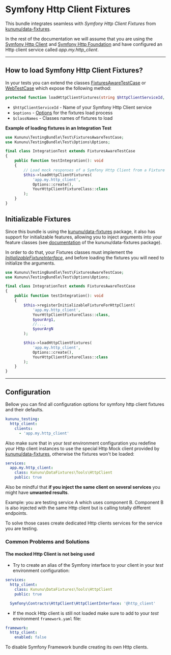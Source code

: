 # Symfony Http Client Fixtures

This bundle integrates seamless with *Symfony Http Client Fixtures* from [kununu/data-fixtures](https://github.com/kununu/data-fixtures).

In the rest of the documentation we will assume that you are using the [Symfony Http Client](https://github.com/symfony/http-client) and [Symfony Http Foundation](https://github.com/symfony/http-foundation) and have configured an Http client service called *app.my.http_client*.

----------------------------------

## How to load Symfony Http Client Fixtures?

In your tests you can extend the classes [FixturesAwareTestCase](../../src/Test/FixturesAwareTestCase.php) or [WebTestCase](../../src/Test/WebTestCase.php) which expose the following method:

```php
protected function loadHttpClientFixtures(string $httpClientServiceId, OptionsInterface $options, string ...$classNames): void
```

- `$httpClientServiceId` - Name of your Symfony Http Client service
- `$options` - [Options](options.md) for the fixtures load process
- `$classNames` - Classes names of fixtures to load

**Example of loading fixtures in an Integration Test**

```php
use Kununu\TestingBundle\Test\FixturesAwareTestCase;
use Kununu\TestingBundle\Test\Options\Options;

final class IntegrationTest extends FixturesAwareTestCase
{
    public function testIntegration(): void
    {
        // Load mock responses of a Symfony Http Client from a Fixture class
        $this->loadHttpClientFixtures(
            'app.my.http_client',
            Options::create(),
            YourHttpClientFixtureClass::class
        );
    }
}
```

## Initializable Fixtures

Since this bundle is using the [kununu/data-fixtures](https://github.com/kununu/data-fixtures) package, it also has support for initializable features, allowing you to inject arguments into your feature classes (see [documentation](https://github.com/kununu/data-fixtures) of the kununu/data-fixtures package).

In order to do that, your Fixtures classes must implement the *[InitializableFixtureInterface](https://github.com/kununu/data-fixtures/blob/master/src/InitializableFixtureInterface.php)*, and before loading the fixtures you will need to initialize the arguments.

```php
use Kununu\TestingBundle\Test\FixturesAwareTestCase;
use Kununu\TestingBundle\Test\Options\Options;

final class IntegrationTest extends FixturesAwareTestCase
{
    public function testIntegration(): void
    {
        $this->registerInitializableFixtureForHttpClient(
            'app.my.http_client',
	        YourHttpClientFixtureClass::class,
	        $yourArg1,
	        //...,
	        $yourArgN
        );

        $this->loadHttpClientFixtures(
	        'app.my.http_client',
	        Options::create(),
	        YourHttpClientFixtureClass::class
        );
    }
}

```

-------------------------

## Configuration

Bellow you can find all configuration options for symfony http client fixtures and their defaults.

```yaml
kununu_testing:
  http_client:
    clients:
      - 'app.my.http_client'
```

Also make sure that in your *test* environment configuration you redefine your Http client instances to use the special Http Mock client provided by [kununu/data-fixtures](https://github.com/kununu/data-fixtures), otherwise the fixtures won't be loaded:

```yaml
services:
  app.my.http_client:
    class: Kununu\DataFixtures\Tools\HttpClient
    public: true
```

Also be mindful that **if you inject the same client on several services** you might have **unwanted results**.

Example: you are testing service A which uses component B. Component B is also injected with the same Http client but is calling totally different endpoints.

To solve those cases create dedicated Http clients services for the service you are testing.

### Common Problems and Solutions

#### The mocked Http Client is not being used

- Try to create an alias of the Symfony interface to your client in your *test* environment configuration:

```yaml
services:
  http_client:
    class: Kununu\DataFixtures\Tools\HttpClient
    public: true

  Symfony\Contracts\HttpClient\HttpClientInterface: '@http_client'
```

- If the mock Http client is still not loaded make sure to add to your *test* environment `framework.yaml` file:

```yaml
framework:
  http_client:
    enabled: false
```

To disable Symfony Framework bundle creating its own Http clients.
